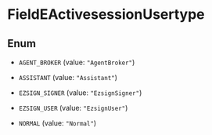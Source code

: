 

# FieldEActivesessionUsertype

## Enum


* `AGENT_BROKER` (value: `"AgentBroker"`)

* `ASSISTANT` (value: `"Assistant"`)

* `EZSIGN_SIGNER` (value: `"EzsignSigner"`)

* `EZSIGN_USER` (value: `"EzsignUser"`)

* `NORMAL` (value: `"Normal"`)



